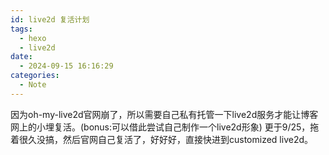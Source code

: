 ```yaml
---
id: live2d 复活计划
tags:
  - hexo
  - live2d
date:
  - 2024-09-15 16:16:29
categories:
  - Note
---
```

因为oh-my-live2d官网崩了，所以需要自己私有托管一下live2d服务才能让博客网上的小埋复活。(bonus:可以借此尝试自己制作一个live2d形象)
更于9/25，拖着很久没搞，然后官网自己复活了，好好好，直接快进到customized live2d。